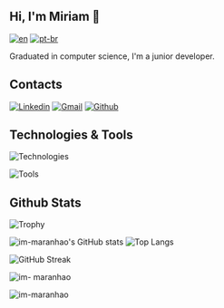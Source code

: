 ## Hi, I'm Miriam 👋

[![en](https://img.shields.io/badge/lang-en-red.svg)](README.md)
[![pt-br](https://img.shields.io/badge/lang-pt--br-green.svg)](README.pt-br.md)

Graduated in computer science, I'm a junior developer.

## Contacts

[![Linkedin](https://img.shields.io/badge/LinkedIn-0A66C2.svg?style=for-the-badge&logo=LinkedIn&logoColor=white)](https://www.linkedin.com/in/miriam-maranhão/)
[![Gmail](https://img.shields.io/badge/Gmail-EA4335.svg?style=for-the-badge&logo=Gmail&logoColor=white)](mailto:mar4nhao@gmail.com)
[![Github](https://img.shields.io/badge/GitHub-181717.svg?style=for-the-badge&logo=GitHub&logoColor=white)](https://github.com/im-maranhao)


## Technologies & Tools

![Technologies](https://skillicons.dev/icons?i=css,git,html,js,mysql,python,php,laravel)

![Tools](https://skillicons.dev/icons?i=docker,github,postman,vscode,figma)

## Github Stats

![Trophy](https://github-profile-trophy.vercel.app/?username=im-maranhao&theme=gruvbox&column=7)

![im-maranhao's GitHub stats](https://github-readme-stats.vercel.app/api?username=im-maranhao&count_private=true&show_icons=true&theme=gruvbox)
![Top Langs](https://github-readme-stats.vercel.app/api/top-langs/?username=im-maranhao&langs_count=8&layout=compact&theme=gruvbox)

![GitHub Streak](https://streak-stats.demolab.com/?user=im-maranhao&theme=gruvbox)

<p><img align="center" src="https://github-readme-stats.vercel.app/api/top-langs?username=im-maranhao&show_icons=true&locale=en&layout=compact" alt="im- maranhao" /></p>

<p><img align="center" src="https://github-readme-streak-stats.herokuapp.com/?user=im-maranhao&" alt="im-maranhao " /></p>
